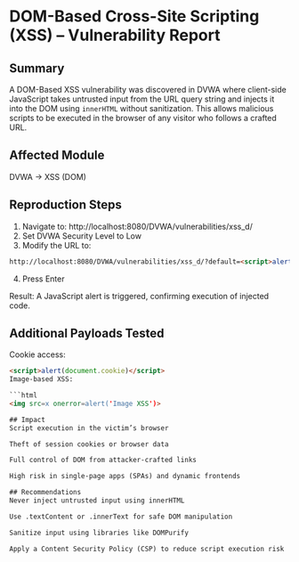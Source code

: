 # DOM-Based Cross-Site Scripting (XSS) – Vulnerability Report

## Summary
A DOM-Based XSS vulnerability was discovered in DVWA where client-side JavaScript takes untrusted input from the URL query string and injects it into the DOM using `innerHTML` without sanitization. This allows malicious scripts to be executed in the browser of any visitor who follows a crafted URL.

## Affected Module
DVWA → XSS (DOM)

## Reproduction Steps
1. Navigate to:
http://localhost:8080/DVWA/vulnerabilities/xss_d/
2. Set DVWA Security Level to Low
3. Modify the URL to:
```html
http://localhost:8080/DVWA/vulnerabilities/xss_d/?default=<script>alert('DOM XSS')</script>
```

4. Press Enter

Result: A JavaScript alert is triggered, confirming execution of injected code.

## Additional Payloads Tested

Cookie access:

```html
<script>alert(document.cookie)</script>
Image-based XSS:

```html
<img src=x onerror=alert('Image XSS')>

## Impact
Script execution in the victim’s browser

Theft of session cookies or browser data

Full control of DOM from attacker-crafted links

High risk in single-page apps (SPAs) and dynamic frontends

## Recommendations
Never inject untrusted input using innerHTML

Use .textContent or .innerText for safe DOM manipulation

Sanitize input using libraries like DOMPurify

Apply a Content Security Policy (CSP) to reduce script execution risk


